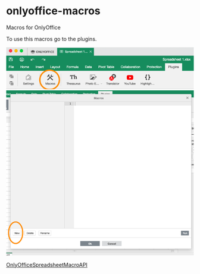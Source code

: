 # onlyoffice-macros
Macros for OnlyOffice

To use this macros go to the plugins.

![plugin menu](images/plugin_menu.png)
![new plugin](images/new_plugin.png)

[OnlyOfficeSpreadsheetMacroAPI](https://api.onlyoffice.com/docbuilder/spreadsheetapi)
